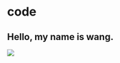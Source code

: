 # code
## Hello, my name is wang.
![](https://qgt-style.oss-cn-hangzhou.aliyuncs.com/newcoursep4/g1/g1-2-2/tenor.gif)
